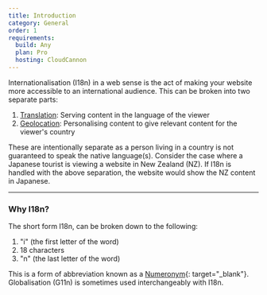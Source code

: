 ```yaml
---
title: Introduction
category: General
order: 1
requirements:
  build: Any
  plan: Pro
  hosting: CloudCannon
---
```


Internationalisation (I18n) in a web sense is the act of making your website more accessible to an international audience. This can be broken into two separate parts:

1. [Translation](/i18n/translation/): Serving content in the language of the viewer
2. [Geolocation](/i18n/geolocation/): Personalising content to give relevant content for the viewer's country

These are intentionally separate as a person living in a country is not guaranteed to speak the native language(s). Consider the case where a Japanese tourist is viewing a website in New Zealand (NZ). If I18n is handled with the above separation, the website would show the NZ content in Japanese.

---

### Why I18n?

The short form I18n, can be broken down to the following:

1. "i" (the first letter of the word)
2. 18 characters
3. "n" (the last letter of the word)

This is a form of abbreviation known as a [Numeronym](https://en.wikipedia.org/wiki/Numeronym){: target="\_blank"}. Globalisation (G11n) is sometimes used interchangeably with I18n.

